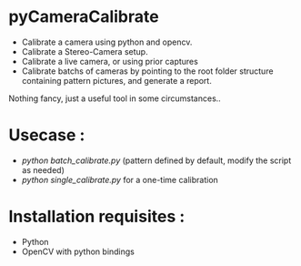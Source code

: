 pyCameraCalibrate
=================
- Calibrate a camera using python and opencv. 
- Calibrate a Stereo-Camera setup.
- Calibrate a live camera, or using prior captures
- Calibrate batchs of cameras by pointing to the root folder structure containing pattern pictures, and generate a report.

Nothing fancy, just a useful tool in some circumstances..

# Usecase : 
* *python batch_calibrate.py* (pattern defined by default, modify the script as needed)
* *python single_calibrate.py* for a one-time calibration

# Installation requisites :
* Python
* OpenCV with python bindings